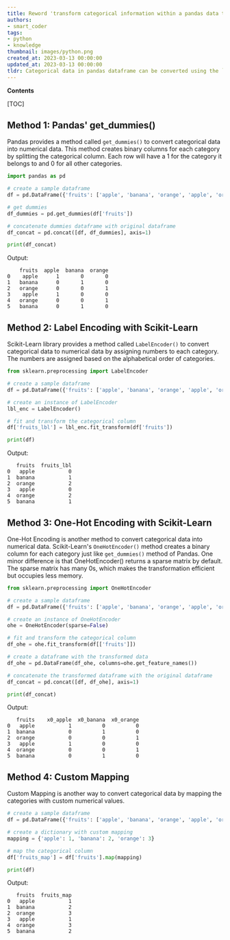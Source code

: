 ```yaml
---
title: Reword 'transform categorical information within a pandas data table.'
authors:
- smart_coder
tags:
- python
- knowledge
thumbnail: images/python.png
created_at: 2023-03-13 00:00:00
updated_at: 2023-03-13 00:00:00
tldr: Categorical data in pandas dataframe can be converted using the `astype` method or the `category` datatype in pandas.
---
```


**Contents**

[TOC]

## Method 1: Pandas' get_dummies()

Pandas provides a method called `get_dummies()` to convert categorical data into numerical data. This method creates binary columns for each category by splitting the categorical column. Each row will have a 1 for the category it belongs to and 0 for all other categories.

```python
import pandas as pd

# create a sample dataframe
df = pd.DataFrame({'fruits': ['apple', 'banana', 'orange', 'apple', 'orange', 'banana']})

# get dummies
df_dummies = pd.get_dummies(df['fruits'])

# concatenate dummies dataframe with original dataframe
df_concat = pd.concat([df, df_dummies], axis=1)

print(df_concat)
```
Output:
```
    fruits  apple  banana  orange
0    apple      1       0       0
1   banana      0       1       0
2   orange      0       0       1
3    apple      1       0       0
4   orange      0       0       1
5   banana      0       1       0
```

## Method 2: Label Encoding with Scikit-Learn

Scikit-Learn library provides a method called `LabelEncoder()` to convert categorical data to numerical data by assigning numbers to each category. The numbers are assigned based on the alphabetical order of categories.

```python
from sklearn.preprocessing import LabelEncoder

# create a sample dataframe
df = pd.DataFrame({'fruits': ['apple', 'banana', 'orange', 'apple', 'orange', 'banana']})

# create an instance of LabelEncoder
lbl_enc = LabelEncoder()

# fit and transform the categorical column
df['fruits_lbl'] = lbl_enc.fit_transform(df['fruits'])

print(df)
```
Output:
```
   fruits  fruits_lbl
0   apple           0
1  banana           1
2  orange           2
3   apple           0
4  orange           2
5  banana           1
```

## Method 3: One-Hot Encoding with Scikit-Learn

One-Hot Encoding is another method to convert categorical data into numerical data. Scikit-Learn's `OneHotEncoder()` method creates a binary column for each category just like `get_dummies()` method of Pandas. One minor difference is that OneHotEncoder() returns a sparse matrix by default. The sparse matrix has many 0s, which makes the transformation efficient but occupies less memory.

```python
from sklearn.preprocessing import OneHotEncoder

# create a sample dataframe
df = pd.DataFrame({'fruits': ['apple', 'banana', 'orange', 'apple', 'orange', 'banana']})

# create an instance of OneHotEncoder
ohe = OneHotEncoder(sparse=False)

# fit and transform the categorical column
df_ohe = ohe.fit_transform(df[['fruits']])

# create a dataframe with the transformed data
df_ohe = pd.DataFrame(df_ohe, columns=ohe.get_feature_names())

# concatenate the transformed dataframe with the original dataframe
df_concat = pd.concat([df, df_ohe], axis=1)

print(df_concat)
```
Output:
```
   fruits    x0_apple  x0_banana  x0_orange
0   apple           1          0          0
1  banana           0          1          0
2  orange           0          0          1
3   apple           1          0          0
4  orange           0          0          1
5  banana           0          1          0
```


## Method 4: Custom Mapping

Custom Mapping is another way to convert categorical data by mapping the categories with custom numerical values.

```python
# create a sample dataframe
df = pd.DataFrame({'fruits': ['apple', 'banana', 'orange', 'apple', 'orange', 'banana']})

# create a dictionary with custom mapping
mapping = {'apple': 1, 'banana': 2, 'orange': 3}

# map the categorical column
df['fruits_map'] = df['fruits'].map(mapping)

print(df)
```
Output:
```
   fruits  fruits_map
0   apple           1
1  banana           2
2  orange           3
3   apple           1
4  orange           3
5  banana           2
```
